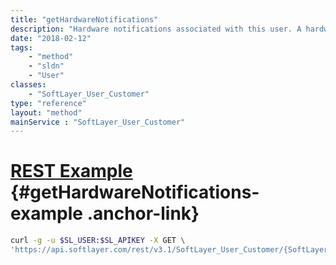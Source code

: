 ```yaml
---
title: "getHardwareNotifications"
description: "Hardware notifications associated with this user. A hardware notification links a user to a piece of hardware, and that user will be notified if any monitors on that hardware fail, if the monitors have a status of 'Notify User'."
date: "2018-02-12"
tags:
    - "method"
    - "sldn"
    - "User"
classes:
    - "SoftLayer_User_Customer"
type: "reference"
layout: "method"
mainService : "SoftLayer_User_Customer"
---
```


# [REST Example](#getHardwareNotifications-example) <a href="/article/rest/"><i class="fas fa-question"></i></a> {#getHardwareNotifications-example .anchor-link} 
```bash
curl -g -u $SL_USER:$SL_APIKEY -X GET \
'https://api.softlayer.com/rest/v3.1/SoftLayer_User_Customer/{SoftLayer_User_CustomerID}/getHardwareNotifications'
```
